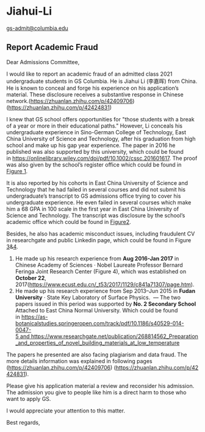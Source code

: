 # Jiahui-Li 

gs-admit@columbia.edu[](mailto:gs-admit@columbia.edu)


## Report Academic Fraud 
Dear Admissions Committee,

I would like to report an academic fraud of an admitted class 2021 undergraduate students in GS Columbia. He is Jiahui Li (李嘉晖) from China. He is known to conceal and forge his experience on his application’s material. These disclosure receives a substantive response in Chinese network.(https://zhuanlan.zhihu.com/p/42409706)(https://zhuanlan.zhihu.com/p/42424831)

I knew that GS school offers opportunities for "those students with a break of a year or more in their educational paths." However, Li conceals his undergraduate experience in Sino-German College of Technology, East China University of Science and Technology, after his graduation from high school and make up his gap year experience. The paper in 2016 he published was also supported by this university, which could be found in https://onlinelibrary.wiley.com/doi/pdf/10.1002/cssc.201601617. The proof was also given by the school’s register office which could be found in [Figure 1](https://github.com/0dd/Jiahui-Li/blob/master/Figure%201.jpg).

It is also reported by his cohorts in East China University of Science and Technology that he had failed in several courses and did not submit his undergraduate’s transcript to GS admissions office trying to cover his undergraduate experience. He even failed in several courses which make him a 68 GPA in 100 scale in the first year in East China University of Science and Technology. The transcript was disclosure by the school’s academic office which could be found in [Figure2](https://github.com/0dd/Jiahui-Li/blob/master/Figure%202.jpg).

Besides, he also has academic misconduct issues, including fraudulent CV in researchgate and public Linkedin page, which could be found in Figure [3](https://github.com/0dd/Jiahui-Li/blob/master/Figure%203%20.png)&[4](https://github.com/0dd/Jiahui-Li/blob/master/Figure%204.png).

1. He made up his research experience from **Aug 2016-Jan 2017** in Chinese Academy of Sciences · Nobel Laureate Professor Bernard Feringa Joint Research Center (Figure 4), which was established on **October 22**, 2017(https://www.ecust.edu.cn/_t53/2017/1129/c841a71307/page.htm).
2. He made up his research experience from Sep 2013–Jun 2015 in **Fudan University** · State Key Laboratory of Surface Physics.  — The two papers issued in this period was supported by **No. 2 Secondary School**
Attached to East China Normal University. Which could be found in https://as-botanicalstudies.springeropen.com/track/pdf/10.1186/s40529-014-0047-5 and https://www.researchgate.net/publication/268814562_Preparation_and_properties_of_novel_building_materials_at_low_temperature

The papers he presented are also facing plagiarism and data fraud. The more details information was explained in following pages (https://zhuanlan.zhihu.com/p/42409706) (https://zhuanlan.zhihu.com/p/42424831).

Please give his application material a review and reconsider his admission. The admission you give to people like him is a direct harm to those who want to apply GS.

I would appreciate your attention to this matter.

Best regards,

